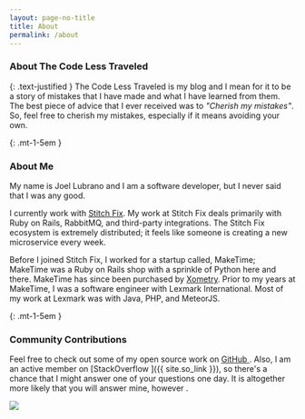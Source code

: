 ```yaml
---
layout: page-no-title
title: About
permalink: /about
---
```

<div class="about-container" markdown="1">

### About The Code Less Traveled

{: .text-justified }
The Code Less Traveled is my blog and I mean for it to be a story of mistakes
that I have made and what I have learned from them.  The best piece of advice
that I ever received was to _"Cherish my mistakes"_.
So, feel free to cherish my mistakes, especially if it means avoiding your own.

{: .mt-1-5em }
### About Me

<div class="text-justified" markdown="1">
  My name is Joel Lubrano and I am a software developer, but I never said that
  I was any good.

  I currently work with [Stitch Fix](https://stitchfix.com).  My work at
  Stitch Fix deals primarily with Ruby on Rails, RabbitMQ, and third-party
  integrations.  The Stitch Fix ecosystem is extremely distributed; it feels
  like someone is creating a new microservice every week.

  Before I joined Stitch Fix, I worked for a startup called, MakeTime; MakeTime
  was a Ruby on Rails shop with a sprinkle of Python here and there.  MakeTime
  has since been purchased by [Xometry](https://www.xometry.com/).  Prior to my
  years at MakeTime, I was a software engineer with Lexmark International.
  Most of my work at Lexmark was with Java, PHP, and MeteorJS.

{: .mt-1-5em }
### Community Contributions
  Feel free to check out some of my open source work on
  [GitHub <i class="fa fa-github"></i>](https://github.com/jdlubrano).
  Also, I am an active member on
  [StackOverflow <i class="fa fa-stack-overflow"></i>]({{ site.so_link }}),
  so there's a chance that I might answer one of your questions one day.
  It is altogether more likely that you will answer mine, however
  <i class="fa fa-smile-o"></i>.
</div>

</div>

<div class="headshot-container">
  <img onload="this.style.opacity='1'" src="/images/headshot.jpg">
</div>
